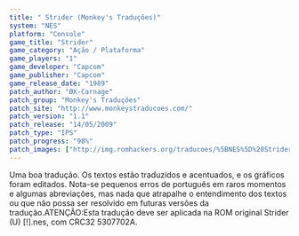 ```yaml
---
title: " Strider (Monkey's Traduções)"
system: "NES"
platform: "Console"
game_title: "Strider"
game_category: "Ação / Plataforma"
game_players: "1"
game_developer: "Capcom"
game_publisher: "Capcom"
game_release_date: "1989"
patch_author: "ØX-Carnage"
patch_group: "Monkey's Traduções"
patch_site: "http://www.monkeystraducoes.com/"
patch_version: "1.1"
patch_release: "14/05/2009"
patch_type: "IPS"
patch_progress: "98%"
patch_images: ["http://img.romhackers.org/traducoes/%5BNES%5D%20Strider%20-%20Monkey's%20Tradu%C3%A7%C3%B5es%20-%201.png","http://img.romhackers.org/traducoes/%5BNES%5D%20Strider%20-%20Monkey's%20Tradu%C3%A7%C3%B5es%20-%202.png","http://img.romhackers.org/traducoes/%5BNES%5D%20Strider%20-%20Monkey's%20Tradu%C3%A7%C3%B5es%20-%203.png"]
---
```

Uma boa tradução. Os textos estão traduzidos e acentuados, e os gráficos foram editados. Nota-se pequenos erros de português em raros momentos e algumas abreviações, mas nada que atrapalhe o entendimento dos textos ou que não possa ser resolvido em futuras versões da tradução.ATENÇÃO:Esta tradução deve ser aplicada na ROM original Strider (U) [!].nes, com CRC32 5307702A.